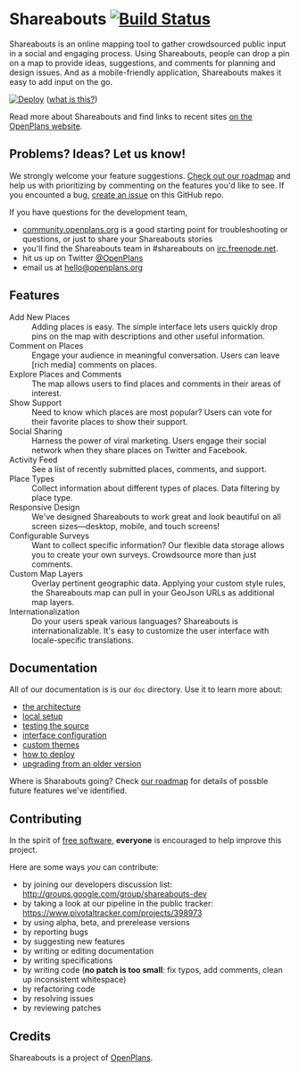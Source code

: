 Shareabouts [![Build Status](https://secure.travis-ci.org/openplans/shareabouts.png)](http://travis-ci.org/openplans/shareabouts)
===========

Shareabouts is an online mapping tool to gather crowdsourced public input in a social and engaging process. Using Shareabouts, people can drop a pin on a map to provide ideas, suggestions, and comments for planning and design issues. And as a mobile-friendly application, Shareabouts makes it easy to add input on the go.

[![Deploy](https://www.herokucdn.com/deploy/button.png)](https://heroku.com/deploy) ([what is this?](https://github.com/openplans/shareabouts/blob/master/doc/DEPLOY.md#deploying-to-heroku-with-the-button))

Read more about Shareabouts and find links to recent sites [on the OpenPlans website](http://openplans.org/shareabouts/).

Problems? Ideas? Let us know!
--------------------

We strongly welcome your feature suggestions. [Check out our roadmap](https://trello.com/b/94MT3WRQ/openplans-roadmap) and help us with prioritizing by commenting on the features you'd like to see. If you encounted a bug, [create an issue](https://github.com/openplans/shareabouts/issues) on this GitHub repo.

If you have questions for the development team,
* [community.openplans.org](http://community.openplans.org) is a good starting point for troubleshooting or questions, or just to share your Shareabouts stories
* you'll find the Shareabouts team in #shareabouts on [irc.freenode.net](http://irc.freenode.net).
* hit us up on Twitter [@OpenPlans](http://twitter.com/openplans)
* email us at hello@openplans.org


Features
-------------
<dl>
  <dt>Add New Places</dt>
  <dd>Adding places is easy. The simple interface lets users quickly drop pins on the map with descriptions and other useful information.</dd>

  <dt>Comment on Places</dt>
  <dd>Engage your audience in meaningful conversation. Users can leave [rich media] comments on places.</dd>

  <dt>Explore Places and Comments</dt>
  <dd>The map allows users to find places and comments in their areas of interest.</dd>

  <dt>Show Support</dt>
  <dd>Need to know which places are most popular? Users can vote for their favorite places to show their support.</dd>

  <dt>Social Sharing</dt>
  <dd>Harness the power of viral marketing. Users engage their social network when they share places on Twitter and Facebook.</dd>

  <dt>Activity Feed</dt>
  <dd>See a list of recently submitted places, comments, and support.</dd>

  <dt>Place Types</dt>
  <dd>Collect information about different types of places.  Data filtering by place type.</dd>

  <dt>Responsive Design</dt>
  <dd>We've designed Shareabouts to work great and look beautiful on all screen sizes—desktop, mobile, and touch screens!</dd>

  <dt>Configurable Surveys</dt>
  <dd>Want to collect specific information? Our flexible data storage allows you to create your own surveys. Crowdsource more than just comments.</dd>

  <dt>Custom Map Layers</dt>
  <dd>Overlay pertinent geographic data. Applying your custom style rules, the Shareabouts map can pull in your GeoJson URLs as additional map layers.</dd>

  <dt>Internationalization</dt>
  <dd>Do your users speak various languages? Shareabouts is internationalizable. It's easy to customize the user interface with locale-specific translations.</dd>
</dl>

Documentation
-------------
All of our documentation is is our `doc` directory. Use it to learn more about:
* [the architecture](https://github.com/openplans/shareabouts/blob/master/doc/ARCHITECTURE.md)
* [local setup](https://github.com/openplans/shareabouts/blob/master/doc/README.md)
* [testing the source](https://github.com/openplans/shareabouts/blob/master/doc/TESTING.md)
* [interface configuration](https://github.com/openplans/shareabouts/blob/master/doc/CONFIG.md)
* [custom themes](https://github.com/openplans/shareabouts/blob/master/doc/CUSTOM_THEME.md)
* [how to deploy](https://github.com/openplans/shareabouts/blob/master/doc/DEPLOY.md)
* [upgrading from an older version](https://github.com/openplans/shareabouts/blob/master/doc/UPGRADE.md)

Where is Sharabouts going? Check [our roadmap](https://trello.com/b/94MT3WRQ/openplans-roadmap) for details of possble future features we've identified.

Contributing
------------
In the spirit of [free software](http://www.fsf.org/licensing/essays/free-sw.html), **everyone** is encouraged to help improve this project.

Here are some ways *you* can contribute:

* by joining our developers discussion list: http://groups.google.com/group/shareabouts-dev
* by taking a look at our pipeline in the public tracker: https://www.pivotaltracker.com/projects/398973
* by using alpha, beta, and prerelease versions
* by reporting bugs
* by suggesting new features
* by writing or editing documentation
* by writing specifications
* by writing code (**no patch is too small**: fix typos, add comments, clean up inconsistent whitespace)
* by refactoring code
* by resolving issues
* by reviewing patches

Credits
-------------
Shareabouts is a project of [OpenPlans](http://openplans.org).
